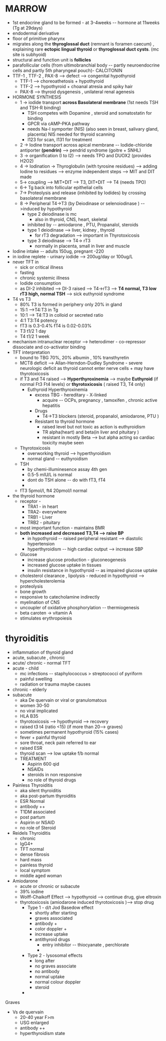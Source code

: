 # MARROW 
- 1st endocrine gland to be formed - at 3-4weeks -- hormone at 11weeks (Tg at 29days)
- endodermal derivative 
- floor of primitive pharynx 
- migrates along the **thyroglossal duct** (remnant is foramen caecum) , explaining rare **ectopic lingual thyroid** or **thyroglossal duct cysts**. (mc site is subhyoid) 
- structural and function unit is **follicles**  
- parafollicular cells (from ultimobranchial body -- partly neuroendocrine cells and partly 5th pharyngeal pouch)- CALCITONIN 
- TTF-1 , TTF-2 , PAX-8 --> defect --> congenital hypothyroid 
	- TTF-1 --> choreoathetosis + hypothyroid 
	- TTF-2 --> hypothyroid + choanal atresia and spiky hair 
	- PAX-8 --> thyroid dysgenesis , unilateral renal agenesis 
- HORMONE SYNTHESIS 
	- 1 -> iodide transport **across Basolateral membrane** (1st needs TSH and TSH-R binding)
		- TSH competes with Dopamine , steroid and somatostatin for binding 
		- GPCR via cAMP-PKA pathway 
		- needs Na-I symporter (NIS) (also seen in breast, salivary gland, placenta) NIS needed for thyroid scanning 
		- I123 for scan, I131 for treatment 
	- 2 -> Iodine transport across apical membrane -- Iodide-chloride antiporter **(pendrin)** --> pendrid syndrome (goitre + SNHL)
	- 3 -> organification (I to I2) --> needs TPO and DUOX2 (provides H2O2) 
	- 4 -> Iodination -> Thyroglobulin (with tyrosine residues) --> adding Iodine to residues --> enzyme independent steps --> MIT and DIT made
	- 5-> coupling --> MIT+DIT --> T3, DIT+DIT --> T4 (needs TPO)
	- 6-> Tg back into follicular epithelial  cells 
	- 7-> Proteolysis and release (inhibited by Iodides) by crossing basolateral membrane 
	- 8 -> Peripheral T4->T3 (by Deiodinase or selenoiodinase ) -->induced by hypothyroid 
		- type 2 deiodinase is mc 
			- also in thyroid, CNS, heart, skeletal 
		- inhibited by -- amiodarone , PTU, Propanalol, steroids 
		- type 1 deiodinase --> liver, kidney , thyroid  
			- for rT3 degradation --> important in Thyrotoxicosis 
		- type 3 deiodinase --> T4-> rT3 
			- normally in placenta, small in liver and muscle 
- Iodine intake -- adults 150ug, pregnant -220 
- in iodine replete - urinary iodide --> 200ug/day or 100ug/L 
- never TFT in 
	- sick or critical illness 
	- fasting 
	- chronic systemic illness 
	- Iodide consumption 
	- as DI-2 inhibited --> DI-3 raised --> T4->rT3 --> **T4 normal, T3 low rT3 high, normal TSH** --> sick euthyroid syndrome 
- T4 vs T3 
	- 80% T3 is formed in periphery only 20% in gland 
	- 15:1 -->T4:T3 in Tg
	- 10:1 --> T4:T3 in colloid or secreted ratio 
	- 4:1 T3:T4 potency 
	- fT3 is 0.3-0.4% fT4 is 0.02-0.03% 
	- T3 t1/2 1 day 
	- T4 t1/2 1 week
- mechanism  intranuclear receptor --> heterodimer - co-repressor dissociate and co-activator binding 
- TFT interpretation 
	- bound to TBG 70%, 20% albumin , 10% transthyretin 
	- MCT8 deficit --> Allan-Herndon-Dudley Syndrome - severe neurologic deficit as thyroid cannot enter nerve cells + may have thyrotoxicosis 
	- if T3 and T4 raised --> **Hyperthyroxinemia** --> maybe **Euthyroid** (if normal Ft3 Ft4 levels) or **thyrotoxicosis** ( raised T3, T4 only)
		- Euthyroid Hyperthyroxinemia 
			- excess TBG - hereditary - X-linked 
				- acquire -- OCPs, pregnancy , tamoxifen , chronic active hepatitis 
			- Drugs 
				- T4->T3 blockers (steroid, propanalol, amiodarone, PTU )
			- Resistant to thyroid hormone 
				- raised level but not toxic as action is euthyroidism 
				- TR alpha(heart) and beta(in liver and pituitary )
				- resistant in mostly Beta --> but alpha acting so cardiac toxicity maybe seen 
	- Thyrotoxicosis 
		- overworking thyroid --> hyperthyroidism 
		- normal gland -- euthyroidism 
	- TSH 
		- by chemi-illuminesence assay 4th gen 
		- 0.5-5 mIU/L is normal 
		- dont do TSH alone -- do with fT3, fT4 
		- 
	- fT3 5pmol/l, ft4 20pmol/l normal 
- the thyroid hormone 
	- receptor - 
		- TRA1 - in heart 
		- TRA2- everywhere 
		- TRB1 - Liver 
		- TRB2 - pituitary 
	- most important function - maintains BMR 
	- **both increased and decreased T3,T4 --> raise BP**
		- in hypothyroid -- raised peripheral resistant --> diastolic hypertension 
		- hyperthyroidism -- high cardiac output --> increase SBP 
	- Glucose 
		- increase glucose production - gluconeogenesis 
		- increased glucose uptake in tissues 
		- insulin resistance in hypothyroid -- as impaired glucose uptake 
	- cholesterol clearance , lipolysis 
			- reduced in hypothyroid --> hypercholesterolemia 
	- proteolysis 
	- bone growth 
	- responsive to catecholamine indirectly 
	- myelination of CNS 
	- uncoupler of oxidative phosphorylation -- thermiogenesis 
	- beta caroten -> vitamin A 
	- stimulates erythropoiesis 

# thyroiditis
- inflammation of thyroid gland 
- acute, subacute , chronic 
- acute/ chronic - normal TFT 
- acute - child 
	- mc infections -- staphylococcus > streptococci  of pyriform  
	- painful swelling 
	- radiation or trauma maybe causes 
- chronic - elderly 
- subacute 
	- aka De quervain or viral or granulomatous 
	- women 30-50 
	- no viral implicated 
	- HLA B35 
	- thyrotoxicosis --> hypothyroid --> recovery 
	- raised t3 t4 (ratio <15) (if more than 20--> graves) 
	- sometimes permanent hypothyroid (15% cases) 
	- fever + painful thyroid 
	- sore throat, neck pain referred to ear 
	- raised ESR 
	- thyroid scan --> low uptake f/b normal 
	- TREATMENT 
		- Aspirin 600 qid 
		- NSAIDs 
		- steroids in non responsive 
		- no role of thyroid drugs 
- Painless Thyroiditis 
	- aka silent thyroiditis 
	- aka post-partum thyroiditis 
	- ESR Normal 
	- antibody ++ 
	- T1DM associated 
	- post partum 
	- Aspirin or NSAID 
	- no role of Steroid 
- Reidels Thyroiditis 
	- chronic 
	- IgG4+ 
	- TFT normal 
	- dense fibrosis  
	- hard mass 
	- painless thyroid 
	- local symptom 
	- middle aged woman 
- Amiodarone 
	- acute or chronic or subacute 
	- 39% iodine 
	- Wolff-Chaikoff Effect --> hypothyroid --> continue drug, give eltroxin 
	- thyrotoxicosis (amiodarone induced thyrotoxicosis )--> stop drug 
		- Type 1 - d/t Jod Basedow effect 
			- shortly after starting 
			- graves associated 
			- antibody + 
			- color doppler + 
			- increase uptake 
			- antithyroid drugs
				- entry inhibitor -- thiocyanate , perchlorate 
				- 
		- Type 2 - lysosomal effects 
			- long after 
			- no graves associate 
			- no antibody 
			- normal uptake 
			- normal colour doppler 
			- steroid 
		- 



Graves 
- Vs de quervain 
	- 20-40 year F>m
	- USG enlarged 
	- antibody ++ 
	- hyperthyroidism state 